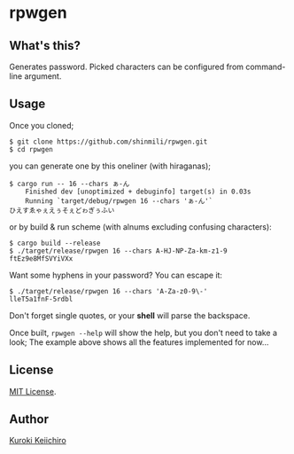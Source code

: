 rpwgen
==

## What's this?

Generates password. Picked characters can be configured from command-line argument.

## Usage

Once you cloned;
```
$ git clone https://github.com/shinmili/rpwgen.git
$ cd rpwgen
```
you can generate one by this oneliner (with hiraganas);
```
$ cargo run -- 16 --chars ぁ-ん
    Finished dev [unoptimized + debuginfo] target(s) in 0.03s
    Running `target/debug/rpwgen 16 --chars 'ぁ-ん'`
ひえすゑゃぇえぅそぇどゎぎぅふい
```
or by build & run scheme (with alnums excluding confusing characters):
```
$ cargo build --release
$ ./target/release/rpwgen 16 --chars A-HJ-NP-Za-km-z1-9
ftEz9e8MfSVYiVXx
```
Want some hyphens in your password? You can escape it:
```
$ ./target/release/rpwgen 16 --chars 'A-Za-z0-9\-'
lleT5a1fnF-5rdbl
```
Don't forget single quotes, or your **shell** will parse the backspace.

Once built, `rpwgen --help` will show the help, but you don't need to take a look; The example above shows all the features implemented for now...

## License

[MIT License](https://github.com/shinmili/rpwgen/blob/master/LICENSE).

## Author

[Kuroki Keiichiro](https://github.com/shinmili)
